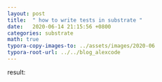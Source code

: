 ```yaml
---
layout: post
title:  " how to write tests in substrate "
date:   2020-06-14 21:15:56 +0800
categories: substrate 
math: true
typora-copy-images-to: ../assets/images/2020-06
typora-root-url: ../../blog_alexcode
---
```


result: 

<script src="https://gist.github.com/alexwanng/ed17be940b1dceda0f3b91904dd98529.js"></script>